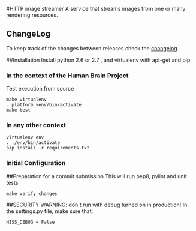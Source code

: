 #HTTP image streamer
A service that streams images from one or many rendering resources.


## ChangeLog

To keep track of the changes between releases check the
[changelog](doc/Changelog.md).

##Installation
Install python 2.6 or 2.7 , and virtualenv with apt-get and pip

### In the context of the Human Brain Project
Test execution from source
```
make virtualenv
. platform_venv/bin/activate
make test
```

### In any other context

```
virtualenv env
. ./env/bin/activate
pip install -r requirements.txt
```

### Initial Configuration

##Preparation for a commit submission
This will run pep8, pylint and unit tests
```
make verify_changes
```

##SECURITY WARNING: don't run with debug turned on in production!
In the settings.py file, make sure that:
```
HISS_DEBUG = False
```

